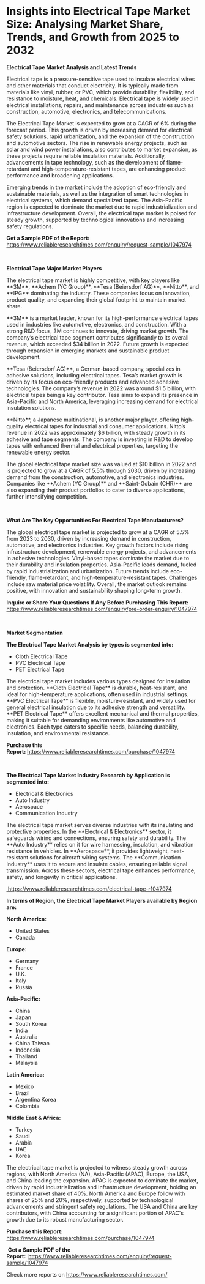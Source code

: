 <p><h1>Insights into Electrical Tape Market Size: Analysing Market Share, Trends, and Growth from 2025 to 2032</h1></p><p><strong>Electrical Tape Market Analysis and Latest Trends</strong></p>
<p><p>Electrical tape is a pressure-sensitive tape used to insulate electrical wires and other materials that conduct electricity. It is typically made from materials like vinyl, rubber, or PVC, which provide durability, flexibility, and resistance to moisture, heat, and chemicals. Electrical tape is widely used in electrical installations, repairs, and maintenance across industries such as construction, automotive, electronics, and telecommunications.</p><p>The Electrical Tape Market is expected to grow at a CAGR of 6% during the forecast period. This growth is driven by increasing demand for electrical safety solutions, rapid urbanization, and the expansion of the construction and automotive sectors. The rise in renewable energy projects, such as solar and wind power installations, also contributes to market expansion, as these projects require reliable insulation materials. Additionally, advancements in tape technology, such as the development of flame-retardant and high-temperature-resistant tapes, are enhancing product performance and broadening applications.</p><p>Emerging trends in the market include the adoption of eco-friendly and sustainable materials, as well as the integration of smart technologies in electrical systems, which demand specialized tapes. The Asia-Pacific region is expected to dominate the market due to rapid industrialization and infrastructure development. Overall, the electrical tape market is poised for steady growth, supported by technological innovations and increasing safety regulations.</p></p>
<p><strong>Get a Sample PDF of the Report:&nbsp;</strong> <a href="https://www.reliableresearchtimes.com/enquiry/request-sample/1047974?utm_campaign=2137&utm_medium=2&utm_source=Github&utm_content=ia&utm_term=24012025&utm_id=electrical-tape">https://www.reliableresearchtimes.com/enquiry/request-sample/1047974</a></p>
<p>&nbsp;</p>
<p><strong>Electrical Tape Major Market Players</strong></p>
<p><p>The electrical tape market is highly competitive, with key players like **3M**, **Achem (YC Group)**, **Tesa (Beiersdorf AG)**, **Nitto**, and **IPG** dominating the industry. These companies focus on innovation, product quality, and expanding their global footprint to maintain market share.</p><p>**3M** is a market leader, known for its high-performance electrical tapes used in industries like automotive, electronics, and construction. With a strong R&D focus, 3M continues to innovate, driving market growth. The company’s electrical tape segment contributes significantly to its overall revenue, which exceeded $34 billion in 2022. Future growth is expected through expansion in emerging markets and sustainable product development.</p><p>**Tesa (Beiersdorf AG)**, a German-based company, specializes in adhesive solutions, including electrical tapes. Tesa’s market growth is driven by its focus on eco-friendly products and advanced adhesive technologies. The company’s revenue in 2022 was around $1.5 billion, with electrical tapes being a key contributor. Tesa aims to expand its presence in Asia-Pacific and North America, leveraging increasing demand for electrical insulation solutions.</p><p>**Nitto**, a Japanese multinational, is another major player, offering high-quality electrical tapes for industrial and consumer applications. Nitto’s revenue in 2022 was approximately $6 billion, with steady growth in its adhesive and tape segments. The company is investing in R&D to develop tapes with enhanced thermal and electrical properties, targeting the renewable energy sector.</p><p>The global electrical tape market size was valued at $10 billion in 2022 and is projected to grow at a CAGR of 5.5% through 2030, driven by increasing demand from the construction, automotive, and electronics industries. Companies like **Achem (YC Group)** and **Saint-Gobain (CHR)** are also expanding their product portfolios to cater to diverse applications, further intensifying competition.</p></p>
<p>&nbsp;</p>
<p><strong>What Are The Key Opportunities For Electrical Tape Manufacturers?</strong></p>
<p><p>The global electrical tape market is projected to grow at a CAGR of 5.5% from 2023 to 2030, driven by increasing demand in construction, automotive, and electronics industries. Key growth factors include rising infrastructure development, renewable energy projects, and advancements in adhesive technologies. Vinyl-based tapes dominate the market due to their durability and insulation properties. Asia-Pacific leads demand, fueled by rapid industrialization and urbanization. Future trends include eco-friendly, flame-retardant, and high-temperature-resistant tapes. Challenges include raw material price volatility. Overall, the market outlook remains positive, with innovation and sustainability shaping long-term growth.</p></p>
<p><strong>Inquire or Share Your Questions If Any Before Purchasing This Report:</strong> <a href="https://www.reliableresearchtimes.com/enquiry/pre-order-enquiry/1047974?utm_campaign=2137&utm_medium=2&utm_source=Github&utm_content=ia&utm_term=24012025&utm_id=electrical-tape">https://www.reliableresearchtimes.com/enquiry/pre-order-enquiry/1047974</a></p>
<p>&nbsp;</p>
<p><strong>Market Segmentation</strong></p>
<p><strong>The Electrical Tape Market Analysis by types is segmented into:</strong></p>
<p><ul><li>Cloth Electrical Tape</li><li>PVC Electrical Tape</li><li>PET Electrical Tape</li></ul></p>
<p><p>The electrical tape market includes various types designed for insulation and protection. **Cloth Electrical Tape** is durable, heat-resistant, and ideal for high-temperature applications, often used in industrial settings. **PVC Electrical Tape** is flexible, moisture-resistant, and widely used for general electrical insulation due to its adhesive strength and versatility. **PET Electrical Tape** offers excellent mechanical and thermal properties, making it suitable for demanding environments like automotive and electronics. Each type caters to specific needs, balancing durability, insulation, and environmental resistance.</p></p>
<p><strong>Purchase this Report:&nbsp;</strong><a href="https://www.reliableresearchtimes.com/purchase/1047974?utm_campaign=2137&utm_medium=2&utm_source=Github&utm_content=ia&utm_term=24012025&utm_id=electrical-tape">https://www.reliableresearchtimes.com/purchase/1047974</a></p>
<p>&nbsp;</p>
<p><strong>The Electrical Tape Market Industry Research by Application is segmented into:</strong></p>
<p><ul><li>Electrical & Electronics</li><li>Auto Industry</li><li>Aerospace</li><li>Communication Industry</li></ul></p>
<p><p>The electrical tape market serves diverse industries with its insulating and protective properties. In the **Electrical & Electronics** sector, it safeguards wiring and connections, ensuring safety and durability. The **Auto Industry** relies on it for wire harnessing, insulation, and vibration resistance in vehicles. In **Aerospace**, it provides lightweight, heat-resistant solutions for aircraft wiring systems. The **Communication Industry** uses it to secure and insulate cables, ensuring reliable signal transmission. Across these sectors, electrical tape enhances performance, safety, and longevity in critical applications.</p></p>
<p><a href="https://www.reliableresearchtimes.com/electrical-tape-r1047974?utm_campaign=2137&utm_medium=2&utm_source=Github&utm_content=ia&utm_term=24012025&utm_id=electrical-tape">&nbsp;https://www.reliableresearchtimes.com/electrical-tape-r1047974</a></p>
<p><strong>In terms of Region, the Electrical Tape Market Players available by Region are:</strong></p>
<p>
    <p> <strong> North America: </strong>
        <ul>
            <li>United States</li>
            <li>Canada</li>
        </ul>
        </p> 
    <p> <strong> Europe: </strong>
        <ul>
            <li>Germany</li>
            <li>France</li>
            <li>U.K.</li>
            <li>Italy</li>
            <li>Russia</li>
        </ul>
        </p> 
    <p> <strong> Asia-Pacific: </strong>
        <ul>
            <li>China</li>
            <li>Japan</li>
            <li>South Korea</li>
            <li>India</li>
            <li>Australia</li>
            <li>China Taiwan</li>
            <li>Indonesia</li>
            <li>Thailand</li>
            <li>Malaysia</li>
        </ul>
        </p> 
    <p> <strong> Latin America: </strong>
        <ul>
            <li>Mexico</li>
            <li>Brazil</li>
            <li>Argentina Korea</li>
            <li>Colombia</li>
        </ul>
        </p> 
    <p> <strong> Middle East & Africa: </strong>
        <ul>
            <li>Turkey</li>
            <li>Saudi</li>
            <li>Arabia</li>
            <li>UAE</li>
            <li>Korea</li>
        </ul>
    </p>
    </p>
<p><p>The electrical tape market is projected to witness steady growth across regions, with North America (NA), Asia-Pacific (APAC), Europe, the USA, and China leading the expansion. APAC is expected to dominate the market, driven by rapid industrialization and infrastructure development, holding an estimated market share of 40%. North America and Europe follow with shares of 25% and 20%, respectively, supported by technological advancements and stringent safety regulations. The USA and China are key contributors, with China accounting for a significant portion of APAC's growth due to its robust manufacturing sector.</p></p>
<p><strong>Purchase this Report: </strong><a href="https://www.reliableresearchtimes.com/purchase/1047974?utm_campaign=2137&utm_medium=2&utm_source=Github&utm_content=ia&utm_term=24012025&utm_id=electrical-tape">https://www.reliableresearchtimes.com/purchase/1047974</a></p>
<p>&nbsp;<strong>Get a Sample PDF of the Report:&nbsp;&nbsp;</strong><a href="https://www.reliableresearchtimes.com/enquiry/request-sample/1047974?utm_campaign=2137&utm_medium=2&utm_source=Github&utm_content=ia&utm_term=24012025&utm_id=electrical-tape">https://www.reliableresearchtimes.com/enquiry/request-sample/1047974</a></p>
<p><strong></strong></p>
<p>Check more reports on <a href="https://www.reliableresearchtimes.com/?utm_campaign=2137&utm_medium=2&utm_source=Github&utm_content=ia&utm_term=24012025&utm_id=electrical-tape">https://www.reliableresearchtimes.com/</a></p>